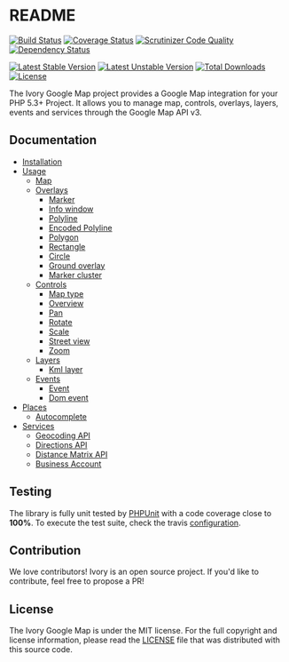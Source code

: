 # README

[![Build Status](https://secure.travis-ci.org/egeloen/ivory-google-map.png?branch=master)](http://travis-ci.org/egeloen/ivory-google-map)
[![Coverage Status](https://coveralls.io/repos/egeloen/ivory-google-map/badge.png?branch=master)](https://coveralls.io/r/egeloen/ivory-google-map?branch=master)
[![Scrutinizer Code Quality](https://scrutinizer-ci.com/g/egeloen/ivory-google-map/badges/quality-score.png?b=master)](https://scrutinizer-ci.com/g/egeloen/ivory-google-map/?branch=master)
[![Dependency Status](http://www.versioneye.com/php/egeloen:google-map/badge.svg)](http://www.versioneye.com/php/egeloen:google-map)

[![Latest Stable Version](https://poser.pugx.org/egeloen/google-map/v/stable.svg)](https://packagist.org/packages/egeloen/google-map)
[![Latest Unstable Version](https://poser.pugx.org/egeloen/google-map/v/unstable.svg)](https://packagist.org/packages/egeloen/google-map)
[![Total Downloads](https://poser.pugx.org/egeloen/google-map/downloads.svg)](https://packagist.org/packages/egeloen/google-map)
[![License](https://poser.pugx.org/egeloen/google-map/license.svg)](https://packagist.org/packages/egeloen/google-map)

The Ivory Google Map project provides a Google Map integration for your PHP 5.3+ Project. It allows you to manage map,
controls, overlays, layers, events and services through the Google Map API v3.

## Documentation

  - [Installation](/doc/installation.md)
  - [Usage](/doc/usage.md)
    - [Map](/doc/map.md)
    - [Overlays](/doc/overlays/index.md)
      - [Marker](/doc/overlays/marker.md)
      - [Info window](/doc/overlays/info_window.md)
      - [Polyline](/doc/overlays/polyline.md)
      - [Encoded Polyline](/doc/overlays/encoded_polyline.md)
      - [Polygon](/doc/overlays/polygon.md)
      - [Rectangle](/doc/overlays/rectangle.md)
      - [Circle](/doc/overlays/circle.md)
      - [Ground overlay](/doc/overlays/ground_overlay.md)
      - [Marker cluster](/doc/overlays/marker_cluster.md)
    - [Controls](/doc/controls/index.md)
      - [Map type](/doc/controls/map_type.md)
      - [Overview](/doc/controls/overview.md)
      - [Pan](/doc/controls/pan.md)
      - [Rotate](/doc/controls/rotate.md)
      - [Scale](/doc/controls/scale.md)
      - [Street view](/doc/controls/street_view.md)
      - [Zoom](/doc/controls/zoom.md)
    - [Layers](/doc/layers/index.md)
      - [Kml layer](/doc/layers/kml_layer.md)
    - [Events](/doc/events/index.md)
      - [Event](/doc/events/event.md)
      - [Dom event](/doc/events/dom_event.md)
  - [Places](/doc/places/index.md)
    - [Autocomplete](/doc/places/autocomplete.md)
  - [Services](/doc/services/index.md)
    - [Geocoding API](/doc/services/geocoding/geocoder.md)
    - [Directions API](/doc/services/directions/directions.md)
    - [Distance Matrix API](/doc/services/distance_matrix/distance_matrix.md)
    - [Business Account](/doc/services/business_account.md)

## Testing

The library is fully unit tested by [PHPUnit](http://www.phpunit.de/) with a code coverage close to **100%**. To
execute the test suite, check the travis [configuration](/.travis.yml).

## Contribution

We love contributors! Ivory is an open source project. If you'd like to contribute, feel free to propose a PR!

## License

The Ivory Google Map is under the MIT license. For the full copyright and license information, please read the
[LICENSE](/LICENSE) file that was distributed with this source code.
